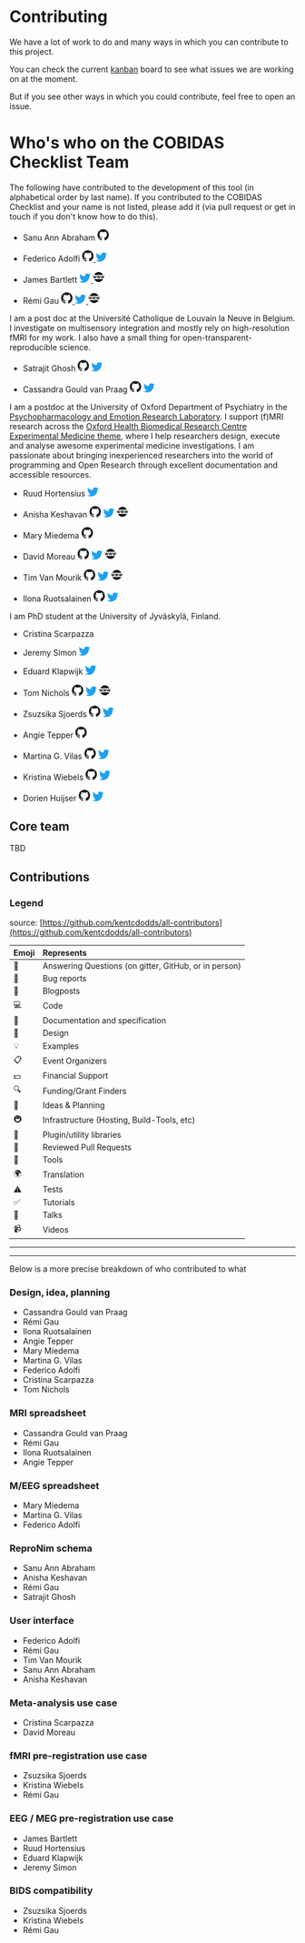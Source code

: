 # Contributing

We have a lot of work to do and many ways in which you can contribute to this project.

You can check the current [kanban](https://github.com/Remi-Gau/COBIDAS_chckls/projects/2) board to see what issues we are working on at the moment.

But if you see other ways in which you could contribute, feel free to open an issue.


# Who's who on the COBIDAS Checklist Team

The following have contributed to the development of this tool (in alphabetical order by last name).
If you contributed to the COBIDAS Checklist and your name is not listed, please add it (via pull request or get in touch if you don't know how to do this).


*   Sanu Ann Abraham
<a href="https://github.com/sanuann"><img src="img/github.png" width=20px /> <a/>


*   Federico Adolfi
<a href="https://github.com/fedeadolfi"><img src="img/github.png" width=20px /> <a/>
<a href="https://twitter.com/fedeadolfi"><img src="img/twitter.png" width=20px /> <a/>


*   James Bartlett
<a href="https://twitter.com/JamesEBartlett"><img src="img/twitter.png" width=20px /> <a/>
<a href="https://bartlettje.github.io/BartlettJE.github.io/"><img src="img/www.png" width=20px /> <a/>


*   Rémi Gau
<a href="https://github.com/Remi-Gau"><img src="img/github.png" width=20px /> <a/> <a/>
<a href="https://twitter.com/RemiGau"><img src="img/twitter.png" width=20px /> <a/>
<a href="https://remi-gau.github.io/"><img src="img/www.png" width=20px /> <a/>

I am a post doc at the Université Catholique de Louvain la Neuve in Belgium. I investigate on multisensory integration and mostly rely on high-resolution fMRI for my work. I also have a small thing for open-transparent-reproducible science.


*   Satrajit Ghosh
<a href="https://github.com/satra"><img src="img/github.png" width=20px /><a/>
<a href="https://twitter.com/satra_"><img src="img/twitter.png" width=20px /><a/>


*   Cassandra Gould van Praag
<a href="https://github.com/cassgvp"><img src="img/github.png" width=20px /><a/>
<a href="https://twitter.com/cassgvp"><img src="img/twitter.png" width=20px /><a/>

I am a postdoc at the University of Oxford Department of Psychiatry in the [Psychopharmacology and Emotion Research Laboratory](https://www.psych.ox.ac.uk/research/psychopharmacology-and-emotion-research-laboratory). I support (f)MRI research across the [Oxford Health Biomedical Research Centre Experimental Medicine theme](https://oxfordhealthbrc.nihr.ac.uk/research/clinical-research-infrastructure-and-experimental-medicine/), where I help researchers design, execute and analyse awesome experimental medicine investigations. I am passionate about bringing inexperienced researchers into the world of programming and Open Research through excellent documentation and accessible resources.


*   Ruud Hortensius
<a href="https://twitter.com/ruudhortensius"><img src="img/twitter.png" width=20px /><a/>


*   Anisha Keshavan
<a href="https://github.com/akeshavan"><img src="img/github.png" width=20px /><a/>
<a href="https://twitter.com/akeshavan_"><img src="img/twitter.png" width=20px /><a/>
<a href="https://anisha.pizza/#/"><img src="img/www.png" width=20px /><a/>


*   Mary Miedema
<a href="https://github.com/m-miedema"><img src="img/github.png" width=20px /><a/>


*   David Moreau
<a href="https://github.com/davidmoreau"><img src="img/github.png" width=20px /><a/>
<a href="https://twitter.com/davidwmoreau"><img src="img/twitter.png" width=20px /><a/>
<a href="https://www.braindynamicslab.com/"><img src="img/www.png" width=20px /><a/>


*   Tim Van Mourik
<a href="https://github.com/TimVanMourik"><img src="img/github.png" width=20px /><a/>
<a href="https://twitter.com/tim_van_mourik"><img src="img/twitter.png" width=20px /><a/>
<a href="https://timvanmourik.com/"><img src="img/www.png" width=20px /><a/>


*   Ilona Ruotsalainen
<a href="https://github.com/joyswe"><img src="img/github.png" width=20px /><a/>
<a href="https://twitter.com/IRuotsa"><img src="img/twitter.png" width=20px /><a/>

I am PhD student at the University of Jyväskylä, Finland.


*   Cristina Scarpazza


*   Jeremy Simon
<a href="https://twitter.com/jeremycsimon13"><img src="img/twitter.png" width=20px /><a/>


*   Eduard Klapwijk
<a href="https://twitter.com/etklapwijk"><img src="img/twitter.png" width=20px /><a/>


*   Tom Nichols
<a href="https://github.com/akeshavan"><img src="img/github.png" width=20px /><a/>
<a href="https://twitter.com/nicholst"><img src="img/twitter.png" width=20px /><a/>
<a href="http://www.nisox.org/"><img src="img/www.png" width=20px /><a/>


*   Zsuzsika Sjoerds
<a href="https://github.com/zsjoerds"><img src="img/github.png" width=20px /><a/>
<a href="https://twitter.com/zsjoerds"><img src="img/twitter.png" width=20px /><a/>


*   Angie Tepper
<a href="https://github.com/angietep"><img src="img/github.png" width=20px /><a/>


*   Martina G. Vilas
<a href="https://github.com/martinagvilas"><img src="img/github.png" width=20px /><a/>
<a href="https://twitter.com/martinagvilas"><img src="img/twitter.png" width=20px /><a/>


*   Kristina Wiebels
<a href="https://github.com/kwiebels"><img src="img/github.png" width=20px /><a/>
<a href="https://twitter.com/k_wiebels"><img src="img/twitter.png" width=20px /><a/>

*   Dorien Huijser
<a href="https://github.com/DorienHuijser"><img src="img/github.png" width=20px /><a/>
<a href="https://twitter.com/DorienHuijser"><img src="img/twitter.png" width=20px /><a/>


## Core team

TBD


## Contributions

### Legend

source:
[https://github.com/kentcdodds/all-contributors](https://github.com/kentcdodds/all-contributors)

| Emoji | Represents                                                                  |
|:------|:----------------------------------------------------------------------------|
| 💬    | Answering Questions (on gitter, GitHub, or in person) |
| 🐛    | Bug reports                                                                 |
| 📝    | Blogposts                                                                   |
| 💻    | Code                                                                        |
| 📖    | Documentation and specification                                             |
| 🎨    | Design                                                                      |
| 💡    | Examples                                                                    |
| 📋    | Event Organizers                                                            |
| 💵    | Financial Support                                                           |
| 🔍    | Funding/Grant Finders                                                       |
| 🤔    | Ideas & Planning                                                            |
| 🚇    | Infrastructure (Hosting, Build-Tools, etc)                                  |
| 🔌    | Plugin/utility libraries                                                    |
| 👀    | Reviewed Pull Requests                                                      |
| 🔧    | Tools                                                                       |
| 🌍    | Translation                                                                 |
| ⚠️    | Tests                                                                       |
| ✅     | Tutorials                                                                   |
| 📢    | Talks                                                                       |
| 📹    | Videos                                                                      |

___
___

Below is a more precise breakdown of who contributed to what

### Design, idea, planning
-   Cassandra Gould van Praag
-   Rémi Gau
-   Ilona Ruotsalainen
-   Angie Tepper
-   Mary Miedema
-   Martina G. Vilas
-   Federico Adolfi
-   Cristina Scarpazza
-   Tom Nichols

### MRI spreadsheet
-   Cassandra Gould van Praag
-   Rémi Gau
-   Ilona Ruotsalainen
-   Angie Tepper

### M/EEG spreadsheet
-   Mary Miedema
-   Martina G. Vilas
-   Federico Adolfi

### ReproNim schema
-   Sanu Ann Abraham
-   Anisha Keshavan
-   Rémi Gau
-   Satrajit Ghosh

### User interface
-   Federico Adolfi
-   Rémi Gau
-   Tim Van Mourik
-   Sanu Ann Abraham
-   Anisha Keshavan

### Meta-analysis use case
-   Cristina Scarpazza
-   David Moreau

### fMRI pre-registration use case
-   Zsuzsika Sjoerds
-   Kristina Wiebels
-   Rémi Gau

### EEG / MEG pre-registration use case
-   James Bartlett
-   Ruud Hortensius
-   Eduard Klapwijk
-   Jeremy Simon

### BIDS compatibility
-   Zsuzsika Sjoerds
-   Kristina Wiebels
-   Rémi Gau
